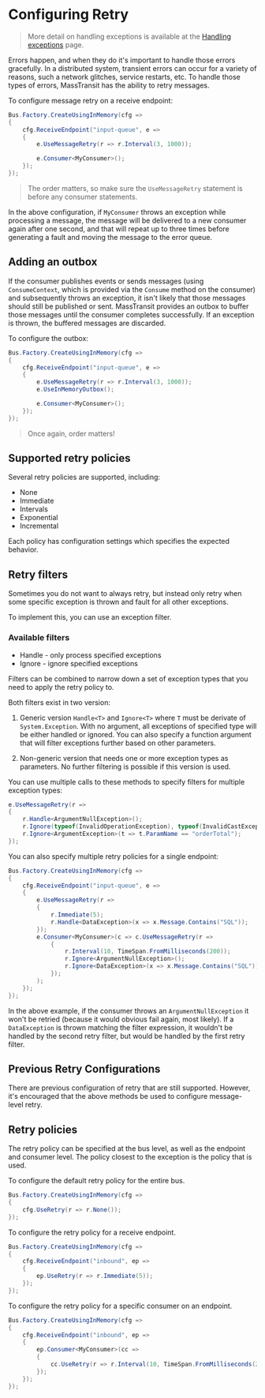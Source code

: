 # Configuring Retry

> More detail on handling exceptions is available at the [Handling exceptions](usage/exception.md) page.

Errors happen, and when they do it's important to handle those errors gracefully. In a distributed system, transient errors can occur for a variety of reasons, such a network glitches, service restarts, etc. To handle those types of errors, MassTransit has the ability to retry messages.

To configure message retry on a receive endpoint:

```csharp
Bus.Factory.CreateUsingInMemory(cfg =>
{
    cfg.ReceiveEndpoint("input-queue", e =>
    {
        e.UseMessageRetry(r => r.Interval(3, 1000));

        e.Consumer<MyConsumer>();
    });
});
```

> The order matters, so make sure the `UseMessageRetry` statement is before any consumer statements.

In the above configuration, if `MyConsumer` throws an exception while processing a message, the message will be delivered to a new consumer again after one second, and that will repeat up to three times before generating a fault and moving the message to the error queue.

## Adding an outbox

If the consumer publishes events or sends messages (using `ConsumeContext`, which is provided via the `Consume` method on the consumer) and subsequently throws an exception, it isn't likely that those messages should still be published or sent. MassTransit provides an outbox to buffer those messages until the consumer completes successfully. If an exception is thrown, the buffered messages are discarded.

To configure the outbox:

```csharp
Bus.Factory.CreateUsingInMemory(cfg =>
{
    cfg.ReceiveEndpoint("input-queue", e =>
    {
        e.UseMessageRetry(r => r.Interval(3, 1000));
        e.UseInMemoryOutbox();

        e.Consumer<MyConsumer>();
    });
});
```

> Once again, order matters!

## Supported retry policies

Several retry policies are supported, including:

* None
* Immediate
* Intervals
* Exponential
* Incremental

Each policy has configuration settings which specifies the expected behavior.

## Retry filters

Sometimes you do not want to always retry, but instead only retry when some specific exception is thrown and fault for all other exceptions.

To implement this, you can use an exception filter.

### Available filters

* Handle - only process specified exceptions
* Ignore - ignore specified exceptions

Filters can be combined to narrow down a set of exception types that you need to apply the retry policy to.

Both filters exist in two version:

1. Generic version `Handle<T>` and `Ignore<T>` where `T` must be derivate of  `System.Exception`. With no argument, all exceptions of specified type will be either handled or ignored. You can also specify a function argument that will filter exceptions further based on other parameters.

1. Non-generic version that needs one or more exception types as parameters. No further filtering is possible if this version is used.

You can use multiple calls to these methods to specify filters for multiple exception types:

```csharp
e.UseMessageRetry(r => 
{
    r.Handle<ArgumentNullException>();
    r.Ignore(typeof(InvalidOperationException), typeof(InvalidCastException));
    r.Ignore<ArgumentException>(t => t.ParamName == "orderTotal");
});
```

You can also specify multiple retry policies for a single endpoint:

```csharp
Bus.Factory.CreateUsingInMemory(cfg =>
{
    cfg.ReceiveEndpoint("input-queue", e =>
    {
        e.UseMessageRetry(r => 
        {
            r.Immediate(5);
            r.Handle<DataException>(x => x.Message.Contains("SQL"));
        });
        e.Consumer<MyConsumer>(c => c.UseMessageRetry(r => 
            {
                r.Interval(10, TimeSpan.FromMilliseconds(200));
                r.Ignore<ArgumentNullException>();
                r.Ignore<DataException>(x => x.Message.Contains("SQL"));
            });
        );
    });
});
```

In the above example, if the consumer throws an `ArgumentNullException` it won't be retried (because it would obvious fail again, most likely). If a `DataException` is thrown matching the filter expression, it wouldn't be handled by the second retry filter, but would be handled by the first retry filter.

## Previous Retry Configurations

There are previous configuration of retry that are still supported. However, it's encouraged that the above methods be used to configure message-level retry.

## Retry policies

The retry policy can be specified at the bus level, as well as the endpoint and consumer level. The policy closest to the exception is the policy that is used.

To configure the default retry policy for the entire bus.

```csharp
Bus.Factory.CreateUsingInMemory(cfg =>
{
    cfg.UseRetry(r => r.None());
});
```

To configure the retry policy for a receive endpoint.

```csharp
Bus.Factory.CreateUsingInMemory(cfg =>
{
    cfg.ReceiveEndpoint("inbound", ep =>
    {
        ep.UseRetry(r => r.Immediate(5));
    });
});
```

To configure the retry policy for a specific consumer on an endpoint.

```csharp
Bus.Factory.CreateUsingInMemory(cfg =>
{
    cfg.ReceiveEndpoint("inbound", ep =>
    {
        ep.Consumer<MyConsumer>(cc =>
        {
            cc.UseRetry(r => r.Interval(10, TimeSpan.FromMilliseconds(200)));
        });
    });
});
```

